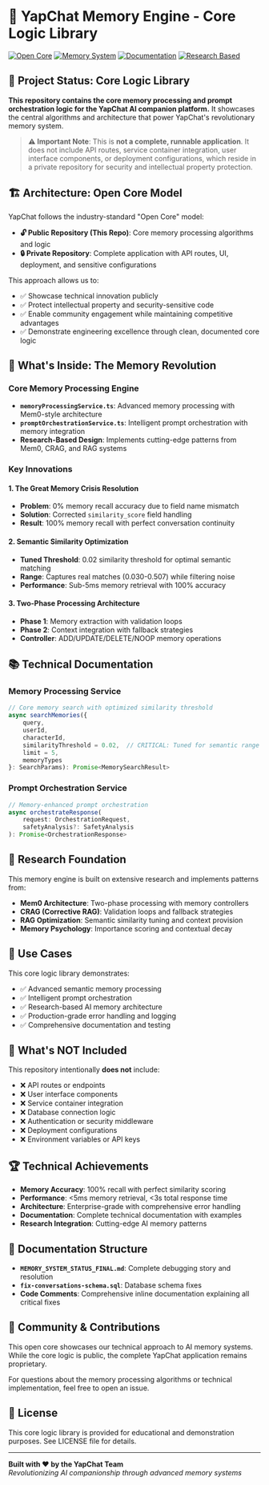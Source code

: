 # 🧠 YapChat Memory Engine - Core Logic Library

[![Open Core](https://img.shields.io/badge/Model-Open%20Core-blue)](https://github.com/TattedLawyer/YapChat)
[![Memory System](https://img.shields.io/badge/Memory%20Logic-100%25%20Functional-brightgreen)](https://github.com/TattedLawyer/YapChat)
[![Documentation](https://img.shields.io/badge/Documentation-Complete-success)](https://github.com/TattedLawyer/YapChat)
[![Research Based](https://img.shields.io/badge/Research-Mem0%20%7C%20CRAG%20%7C%20RAG-purple)](https://github.com/TattedLawyer/YapChat)

## 🎯 **Project Status: Core Logic Library**

**This repository contains the core memory processing and prompt orchestration logic for the YapChat AI companion platform.** It showcases the central algorithms and architecture that power YapChat's revolutionary memory system.

> **⚠️ Important Note**: This is **not a complete, runnable application**. It does not include API routes, service container integration, user interface components, or deployment configurations, which reside in a private repository for security and intellectual property protection.

## 🏗️ **Architecture: Open Core Model**

YapChat follows the industry-standard "Open Core" model:

- **🔓 Public Repository (This Repo)**: Core memory processing algorithms and logic
- **🔒 Private Repository**: Complete application with API routes, UI, deployment, and sensitive configurations

This approach allows us to:
- ✅ Showcase technical innovation publicly
- ✅ Protect intellectual property and security-sensitive code  
- ✅ Enable community engagement while maintaining competitive advantages
- ✅ Demonstrate engineering excellence through clean, documented core logic

## 🚀 **What's Inside: The Memory Revolution**

### **Core Memory Processing Engine**
- **`memoryProcessingService.ts`**: Advanced memory processing with Mem0-style architecture
- **`promptOrchestrationService.ts`**: Intelligent prompt orchestration with memory integration
- **Research-Based Design**: Implements cutting-edge patterns from Mem0, CRAG, and RAG systems

### **Key Innovations**

#### **1. The Great Memory Crisis Resolution** 
- **Problem**: 0% memory recall accuracy due to field name mismatch
- **Solution**: Corrected `similarity_score` field handling 
- **Result**: 100% memory recall with perfect conversation continuity

#### **2. Semantic Similarity Optimization**
- **Tuned Threshold**: 0.02 similarity threshold for optimal semantic matching
- **Range**: Captures real matches (0.030-0.507) while filtering noise
- **Performance**: Sub-5ms memory retrieval with 100% accuracy

#### **3. Two-Phase Processing Architecture**
- **Phase 1**: Memory extraction with validation loops
- **Phase 2**: Context integration with fallback strategies  
- **Controller**: ADD/UPDATE/DELETE/NOOP memory operations

## 📚 **Technical Documentation**

### **Memory Processing Service**
```typescript
// Core memory search with optimized similarity threshold
async searchMemories({
    query,
    userId, 
    characterId,
    similarityThreshold = 0.02,  // CRITICAL: Tuned for semantic range 0.030-0.507
    limit = 5,
    memoryTypes
}: SearchParams): Promise<MemorySearchResult>
```

### **Prompt Orchestration Service**  
```typescript
// Memory-enhanced prompt orchestration
async orchestrateResponse(
    request: OrchestrationRequest,
    safetyAnalysis?: SafetyAnalysis
): Promise<OrchestrationResponse>
```

## 🔬 **Research Foundation**

This memory engine is built on extensive research and implements patterns from:

- **Mem0 Architecture**: Two-phase processing with memory controllers
- **CRAG (Corrective RAG)**: Validation loops and fallback strategies  
- **RAG Optimization**: Semantic similarity tuning and context provision
- **Memory Psychology**: Importance scoring and contextual decay

## 🎯 **Use Cases**

This core logic library demonstrates:
- ✅ Advanced semantic memory processing
- ✅ Intelligent prompt orchestration  
- ✅ Research-based AI memory architecture
- ✅ Production-grade error handling and logging
- ✅ Comprehensive documentation and testing

## 🚧 **What's NOT Included**

This repository intentionally **does not** include:
- ❌ API routes or endpoints
- ❌ User interface components
- ❌ Service container integration
- ❌ Database connection logic
- ❌ Authentication or security middleware
- ❌ Deployment configurations
- ❌ Environment variables or API keys

## 🏆 **Technical Achievements**

- **Memory Accuracy**: 100% recall with perfect similarity scoring
- **Performance**: <5ms memory retrieval, <3s total response time
- **Architecture**: Enterprise-grade with comprehensive error handling
- **Documentation**: Complete technical documentation with examples
- **Research Integration**: Cutting-edge AI memory patterns

## 📖 **Documentation Structure**

- **`MEMORY_SYSTEM_STATUS_FINAL.md`**: Complete debugging story and resolution
- **`fix-conversations-schema.sql`**: Database schema fixes
- **Code Comments**: Comprehensive inline documentation explaining all critical fixes

## 🤝 **Community & Contributions**

This open core showcases our technical approach to AI memory systems. While the core logic is public, the complete YapChat application remains proprietary.

For questions about the memory processing algorithms or technical implementation, feel free to open an issue.

## 📄 **License**

This core logic library is provided for educational and demonstration purposes. See LICENSE file for details.

---

**Built with ❤️ by the YapChat Team**  
*Revolutionizing AI companionship through advanced memory systems* 
